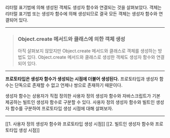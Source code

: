 리터럴 표기법에 의해 생성된 객체도 생성자 함수와 연결되는 것을 살펴보았다. 객체는 리터럴 표기법 또는 생성자 함수에 의해 생성되므로 결국 모든 객체는 생성자 함수와 연결되어 있다.

---

> ### Object.create 메서드와 클래스에 의한 객체 생성
> 아직 살펴보지 않았지만 Object.create 메서드와 클래스로 객체를 생성하는 방법도 있다. Object.create 메서드와 클래스로 생성한 객체도 생성자 함수와 연결되어 있다. 

---

**프로토타입은 생성자 함수가 생성되는 시점에 더불어 생성된다.** 프로토타입과 생성자 함수는 단독으로 존재할 수 없고 언제나 쌍으로 존재하기 때문이다.

생성자 함수는 상용자가 직접 정의한 사용자 정의 생성자 함수와 자바스크립트가 기본 제공하는 빌트인 생성자 함수로 구분할 수 있다. 사용자 정의 생성자 함수와 빌트인 생성자 함수를 구분하여 프로토타입 생성 시점에 대해 살펴보자. 

---

[[1. 사용자 정의 생성자 함수와 프로토타입 생성 시점]]
[[2. 빌트인 생성자 함수와 프로토타입 생성 시점]]
